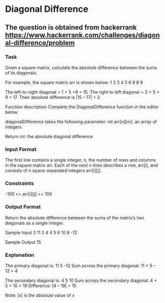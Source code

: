 # Diagonal Difference

## The question is obtained from hackerrank https://www.hackerrank.com/challenges/diagonal-difference/problem

### Task

Given a square matrix, calculate the absolute difference between the sums of its diagonals.

For example, the square matrix arr is shown below:
1 2 3
4 5 6
9 8 9

The left-to-right diagonal = 1 + 5 +9 = 15. The right to left diagonal = 3 + 5 + 9 = 17. Their absolute difference is |15 – 17| = 2.

Function description
Complete the DiagonalDifference function in the editor below.

diagonalDifference takes the following parameter:
int arr[n][m]: an array of integers

Return
int: the absolute diagonal difference

### Input Format

The first line contains a single integer, n, the number of rows and columns in the square matrix arr.
Each of the next n lines describes a row, arr[i], and consists of n space-separated integers arr[i][j].

### Constraints

-100 <= arr[i][j] <= 100

### Output Format

Return the absolute difference between the sums of the matrix’s two diagonals as a single integer.

Sample Input
3
11 2 4
4 5 6
10 8 -12

Sample Output
15

### Explanation

The primary diagonal is:
11
5
-12
Sum across the primary diagonal: 11 + 5 – 12 = 4

The secondary diagonal is:
4
5
10
Sum across the secondary diagonal: 4 + 5 + 10 = 19
Difference: |4 – 19| = 15

Note: |x| is the absolute value of x
